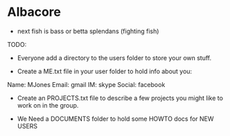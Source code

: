 Albacore
========
* next fish is bass or betta splendans (fighting fish)

TODO:
* Everyone add a directory to the users folder to store your own stuff. 

* Create a ME.txt file in your user folder to hold info about you:

Name: MJones
Email: gmail
IM: skype
Social: facebook


* Create an PROJECTS.txt file to describe a few projects you might like to work on in the group. 

* We Need a DOCUMENTS folder to hold some HOWTO docs for NEW USERS
